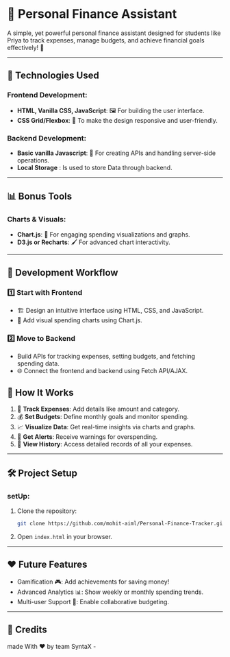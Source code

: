 # 🤑 Personal Finance Assistant

A simple, yet powerful personal finance assistant designed for students like Priya to track expenses, manage budgets, and achieve financial goals effectively! 🎯

---

## 🚀 **Technologies Used**
### Frontend Development:
- **HTML, Vanilla CSS, JavaScript**: 🖼️ For building the user interface.
- **CSS Grid/Flexbox**: 🎨 To make the design responsive and user-friendly.

### Backend Development:
- **Basic vanilla Javascript**: 🔗 For creating APIs and handling server-side operations.
- **Local Storage** : Is used to store Data through backend.
---

## 📊 **Bonus Tools**
### Charts & Visuals:
- **Chart.js**: 🍩 For engaging spending visualizations and graphs.
- **D3.js or Recharts**: 🖌️ For advanced chart interactivity.

---

## 🌟 **Development Workflow**

### 1️⃣ Start with Frontend
- 🏗️ Design an intuitive interface using HTML, CSS, and JavaScript.
- 🍩 Add visual spending charts using Chart.js.

### 2️⃣ Move to Backend
- Build APIs for tracking expenses, setting budgets, and fetching spending data.
- 🌐 Connect the frontend and backend using Fetch API/AJAX.


## 🎯 **How It Works**
1. 📝 **Track Expenses**: Add details like amount and category.
2. 💰 **Set Budgets**: Define monthly goals and monitor spending.
3. 📈 **Visualize Data**: Get real-time insights via charts and graphs.
4. 🔔 **Get Alerts**: Receive warnings for overspending.
5. 📜 **View History**: Access detailed records of all your expenses.

---

## 🛠️ **Project Setup**
### setUp:
1. Clone the repository:
    ```bash
    git clone https://github.com/mohit-aiml/Personal-Finance-Tracker.git
    ```
2. Open `index.html` in your browser.

---

## ❤️ **Future Features**
- Gamification 🎮: Add achievements for saving money!
- Advanced Analytics 📊: Show weekly or monthly spending trends.
- Multi-user Support 👥: Enable collaborative budgeting.

---

## 🤗 **Credits**
 made With ❤️ by team SyntaX -
